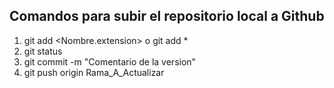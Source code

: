 ## Comandos para subir el repositorio local a Github

1. git add <Nombre.extension> o git add * 
2. git status
3. git commit -m "Comentario de la version"
4. git push origin Rama_A_Actualizar